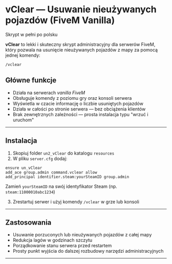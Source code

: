 # vClear — Usuwanie nieużywanych pojazdów (FiveM Vanilla)

Skrypt w pełni po polsku

**vClear** to lekki i skuteczny skrypt administracyjny dla serwerów FiveM, który pozwala na usunięcie nieużywanych pojazdów z mapy za pomocą jednej komendy:

```
/vclear
```

## Główne funkcje

- Działa na serwerach *vanilla FiveM*
- Obsługuje komendy z poziomu gry oraz konsoli serwera  
- Wyświetla w czacie informację o liczbie usuniętych pojazdów  
- Działa w całości po stronie serwera — bez obciążenia klientów  
- Brak zewnętrznych zależności — prosta instalacja typu "wrzuć i uruchom"

---

## Instalacja

1. Skopiuj folder `un2_vClear` do katalogu `resources`  
2. W pliku `server.cfg` dodaj:

```
ensure un_vClear
add_ace group.admin command.vclear allow
add_principal identifier.steam:yourSteamID group.admin
```

Zamień `yourSteamID` na swój identyfikator Steam (np. `steam:11000010abc1234`)

3. Zrestartuj serwer i użyj komendy `/vclear` w grze lub konsoli

---

## Zastosowania

- Usuwanie porzuconych lub nieużywanych pojazdów z całej mapy  
- Redukcja lagów w godzinach szczytu  
- Porządkowanie stanu serwera przed restartem  
- Prosty punkt wyjścia do dalszej rozbudowy narzędzi administracyjnych

---
